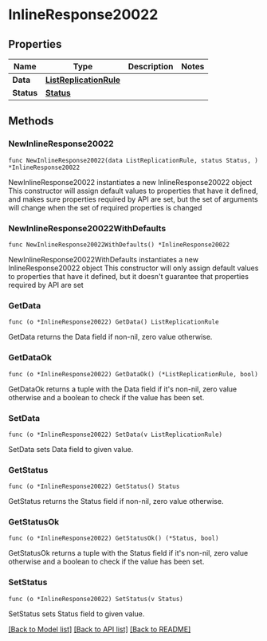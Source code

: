# InlineResponse20022

## Properties

Name | Type | Description | Notes
------------ | ------------- | ------------- | -------------
**Data** | [**ListReplicationRule**](ListReplicationRule.md) |  | 
**Status** | [**Status**](Status.md) |  | 

## Methods

### NewInlineResponse20022

`func NewInlineResponse20022(data ListReplicationRule, status Status, ) *InlineResponse20022`

NewInlineResponse20022 instantiates a new InlineResponse20022 object
This constructor will assign default values to properties that have it defined,
and makes sure properties required by API are set, but the set of arguments
will change when the set of required properties is changed

### NewInlineResponse20022WithDefaults

`func NewInlineResponse20022WithDefaults() *InlineResponse20022`

NewInlineResponse20022WithDefaults instantiates a new InlineResponse20022 object
This constructor will only assign default values to properties that have it defined,
but it doesn't guarantee that properties required by API are set

### GetData

`func (o *InlineResponse20022) GetData() ListReplicationRule`

GetData returns the Data field if non-nil, zero value otherwise.

### GetDataOk

`func (o *InlineResponse20022) GetDataOk() (*ListReplicationRule, bool)`

GetDataOk returns a tuple with the Data field if it's non-nil, zero value otherwise
and a boolean to check if the value has been set.

### SetData

`func (o *InlineResponse20022) SetData(v ListReplicationRule)`

SetData sets Data field to given value.


### GetStatus

`func (o *InlineResponse20022) GetStatus() Status`

GetStatus returns the Status field if non-nil, zero value otherwise.

### GetStatusOk

`func (o *InlineResponse20022) GetStatusOk() (*Status, bool)`

GetStatusOk returns a tuple with the Status field if it's non-nil, zero value otherwise
and a boolean to check if the value has been set.

### SetStatus

`func (o *InlineResponse20022) SetStatus(v Status)`

SetStatus sets Status field to given value.



[[Back to Model list]](../README.md#documentation-for-models) [[Back to API list]](../README.md#documentation-for-api-endpoints) [[Back to README]](../README.md)


